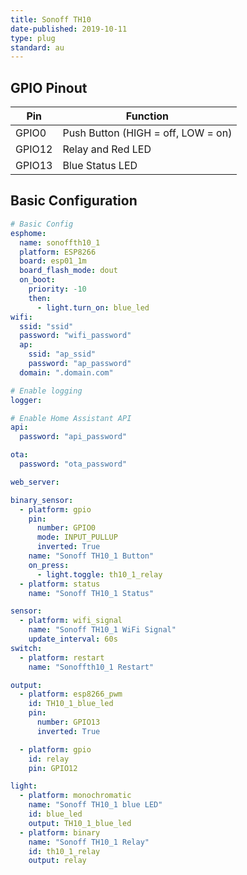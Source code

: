 ```yaml
---
title: Sonoff TH10
date-published: 2019-10-11
type: plug
standard: au
---
```


## GPIO Pinout

| Pin    | Function                           |
| ------ | ---------------------------------- |
| GPIO0  | Push Button (HIGH = off, LOW = on) |
| GPIO12 | Relay and Red LED                  |
| GPIO13 | Blue Status LED                    |

## Basic Configuration

```yaml
# Basic Config
esphome:
  name: sonoffth10_1
  platform: ESP8266
  board: esp01_1m
  board_flash_mode: dout
  on_boot:
    priority: -10
    then:
      - light.turn_on: blue_led
wifi:
  ssid: "ssid"
  password: "wifi_password"
  ap:
    ssid: "ap_ssid"
    password: "ap_password"
  domain: ".domain.com"

# Enable logging
logger:

# Enable Home Assistant API
api:
  password: "api_password"

ota:
  password: "ota_password"

web_server:

binary_sensor:
  - platform: gpio
    pin:
      number: GPIO0
      mode: INPUT_PULLUP
      inverted: True
    name: "Sonoff TH10_1 Button"
    on_press:
      - light.toggle: th10_1_relay
  - platform: status
    name: "Sonoff TH10_1 Status"

sensor:
  - platform: wifi_signal
    name: "Sonoff TH10_1 WiFi Signal"
    update_interval: 60s
switch:
  - platform: restart
    name: "Sonoffth10_1 Restart"

output:
  - platform: esp8266_pwm
    id: TH10_1_blue_led
    pin:
      number: GPIO13
      inverted: True

  - platform: gpio
    id: relay
    pin: GPIO12

light:
  - platform: monochromatic
    name: "Sonoff TH10_1 blue LED"
    id: blue_led
    output: TH10_1_blue_led
  - platform: binary
    name: "Sonoff TH10_1 Relay"
    id: th10_1_relay
    output: relay
```
